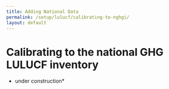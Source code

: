```yaml
---
title: Adding National Data
permalink: /setup/lulucf/calibrating-to-nghgi/
layout: default
---
```


# Calibrating to the national GHG LULUCF inventory

* under construction* 
